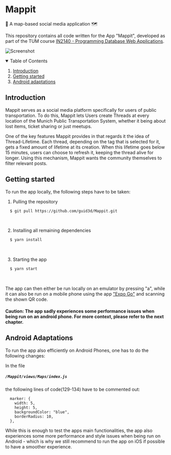 # Mappit
🚀 A map-based social media application 🗺️


This repository contains all code written for the App "Mappit", developed as part of the TUM course
[IN2140 - Programming Database Web Applications](https://db.in.tum.de/teaching/ws2223/webdatabases/index.shtml?lang=en).


![Screenshot](https://user-images.githubusercontent.com/29707419/218763158-a1d8b1f6-fdfa-4c18-b49a-b65c6bbe8e7b.png)

<!-- TABLE OF CONTENTS -->
<details open="open">
  <summary>Table of Contents</summary>
  <ol>
    <li><a href="#introduction">Introduction</a></li>
    <li><a href="#getting-started">Getting started</a></li>
    <li><a href="#android-adaptations">Android adaptations</a></li>
  </ol>
</details>


## Introduction

Mappit serves as a social media platform specifically for users of public transportation. To do this, Mappit lets Users 
create Threads at every location of the Munich Public Transportation System, whether it being about lost items, ticket 
sharing or just meetups. 

One of the key features Mappit provides in that regards it the idea of Thread-Lifetime. Each thread, depending on the tag 
that is selected for it, gets a fixed amount of lifetime at its creation. When this lifetime goes below 15 minutes, users can 
choose to refresh it, keeping the thread alive for longer. Using this mechanism, Mappit wants the community themselves to 
filter relevant posts.

## Getting started

To run the app locally, the following steps have to be taken: <br />

1. Pulling the repository
```sh
  $ git pull https://github.com/guid3d/Mappit.git
```
<br />

2. Installing all remaining dependencies
```sh
  $ yarn install
```
<br />

3. Starting the app
```sh
  $ yarn start
```
<br />

The app can then either be run locally on an emulator by pressing "a", while it can also be run on a mobile phone using the
app ["Expo Go"](https://expo.dev/expo-go) and scanning the shown QR code.

#### Caution: The app sadly experiences some performance issues when being run on an android phone. For more context, please refer to the next chapter.

## Android Adaptations

To run the app also efficiently on Android Phones, one has to do the following changes:

In the file 

<h5 a><code>/Mappit/views/Maps/index.js</code></h5>

the following lines of code(129-134) have to be commented out:

```
  marker: {
    width: 5,
    height: 5,
    backgroundColor: "blue",
    borderRadius: 10,
  },
```

While this is enough to test the apps main functionalities, the app also experiences some more performance and style issues 
when being run on Android - which is why we still recommend to run the app on iOS if possible to have a smoother experience.
